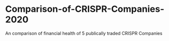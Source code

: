 # Comparison-of-CRISPR-Companies-2020
An comparison of financial health of 5 publically traded CRISPR Companies
